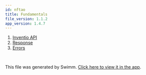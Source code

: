 ```yaml
---
id: nftao
title: Fundamentals
file_version: 1.1.2
app_version: 1.4.7
---
```


<!-- Steps - Do not remove this comment -->
1. [Inventio API](inventio-api.yq1zy.sw.md)
2. [Response](response.6g7yj.sw.md)
3. [Errors](errors.fpgj0.sw.md)


<br/>

This file was generated by Swimm. [Click here to view it in the app](/repos/Z2l0aHViJTNBJTNBaW52ZW50aW8lM0ElM0F2dmVsYw==/playlists/nftao).

